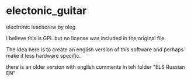 # electonic_guitar
electronic leadscrew by oleg

I believe this is GPL but no license was included in the original file.

The idea here is to create an english version of this software and perhaps make it less hardware specific.

there is an older version with english comments in teh folder "ELS Russian EN"
